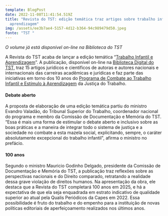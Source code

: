 ```yaml
---
template: BlogPost
date: 2022-11-08T11:41:54.519Z
title: "Revista do TST: edição temática traz artigos sobre trabalho infantil e
  aprendizagem"
img: /assets/ee3b7ae4-5157-4d12-b364-94c989479d50.jpeg
fonte: "TST "
---
```

*O volume já está disponível on-line na Biblioteca do TST*

A Revista do TST acaba de lançar a edição temática “[Trabalho Infantil e Aprendizagem](https://hdl.handle.net/20.500.12178/208254)”. A publicação, disponível on-line na [Biblioteca Digital do TST,](https://juslaboris.tst.jus.br/) traz 15 artigos jurídicos e científicos de autoras e autores nacionais e internacionais das carreiras acadêmicas e jurídicas e faz parte das iniciativas em torno dos 10 anos do [Programa de Combate ao Trabalho Infantil e Estímulo à Aprendizagem](https://www.tst.jus.br/web/trabalho-infantil) da Justiça do Trabalho.

#### Debate aberto

A proposta de elaboração de uma edição temática partiu do ministro Evandro Valadão, do Tribunal Superior do Trabalho, coordenador nacional do programa e membro da Comissão de Documentação e Memória do TST. “Essa é mais uma forma de estimular o debate aberto e inclusivo sobre as boas práticas e a maneira de integrar todo o sistema de justiça e a sociedade no combate a esta mazela social, explicitando, sempre, o caráter absolutamente excepcional do trabalho infantil", afirma o ministro no prefácio.

#### 100 anos

Segundo o ministro Mauricio Godinho Delgado, presidente da Comissão de Documentação e Memória do TST, a publicação traz reflexões sobre as perspectivas nacionais e do Direito comparado, retratando a realidade dessa grave violação de direitos humanos. Na apresentação da obra, ele destaca que a Revista do TST completará 100 anos em 2025, e há a expectativa de que ela seja enquadrada em estrato indicativo de qualidade superior ao atual pela Qualis Periódicos da Capes em 2022. Essa possibilidade é fruto do trabalho e do empenho para a instituição de novas políticas editoriais de aperfeiçoamento realizados nos últimos anos.